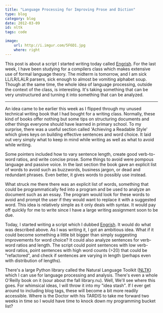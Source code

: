 ```yaml
---
title: "Language Processing for Improving Prose and Diction"
type: blog
category: blog
date: 2012-03-09
id: nltk
tags: code

image:
    url: http://i.imgur.com/5F6D1.jpg
    where: right
---
```


This post is about a script I started writing today called
[Engrish](http://github.com/ngokevin/engrish). For the last week, I have been
studying for a compilers class which makes extensive use of formal language
theory. The midterm is tomorrow, and I am sick LL/LR/LALR parsers, sick enough
to almost be vomiting alphabet soup. Though at the same time, the whole idea of
language processing, outside the context of the class, is interesting. It's
taking something that can be very unstructured and turning it into something
that can be analyzed.

---

An idea came to be earlier this week as I flipped through my unused
technical writing book that I had bought for a writing class. Normally, these
kind of books offer nothing but some tips on structuring documents and other
things everyone should have learned in primary school. To my surprise, there
was a useful section called 'Achieving a Readable Style' which gives keys
on building effective sentences and word choice. It laid out very simply
what to keep in mind while writing as well as what to avoid while writing.

Some pointers included how to vary sentence length, create good verb-to-word
ratios, and write concise prose.  Some things to avoid were pompous language
and passive voice. In the last section the book gave an explicit list of words
to avoid such as buzzwords, business jargon, or dead and redundant phrases.
Even better, it gives words to possibly use instead.

What struck me there there was an explicit list of words, something that could
be programmatically fed into a program and be used to analyze an document such
as an essay. The program would look for these words to avoid and prompt the
user if they would want to replace it with a suggested word. This idea is
relatively simple as it only deals with syntax. It would pay off quickly for me
to write since I have a large writing assignment soon to be due.

Today, I started writing a script which I dubbed
[Engrish](http://github.com/ngokevin/engrish). It would do what was described
above. As I was writing it, I got an ambitious idea. What if it could become
something a little bit bigger than simply suggesting improvements for word
choice? It could also analyze sentences for verb-word ratios and length. The
script could point sentences with low verb-word ratios, point sentences with
high word counts (>20) that could be "refactored", and check if sentences
are varying in length (perhaps even with distribution of lengths).

There's a large Python library called the Natural Language Toolkit
([NLTK](http://nltk.org)) which I can use for language processing and analysis.
There's even a whole O'Reilly book on it (sour about the fall library.nu).
Well, We'll see where this goes. For whimsical ideas, I will throw it into my
"idea stash".  If I ever get around to including blog tags, these will become a
bit more readily accessible. Where is the Doctor with his TARDIS to take me
forward two weeks in time so I would have time to knock down my programming
bucket list?

